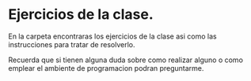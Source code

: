 # Ejercicios de la clase.
En la carpeta encontraras los ejercicios de la clase asi como las instrucciones para tratar de resolverlo.

Recuerda que si tienen alguna duda sobre como realizar alguno o como emplear el ambiente de programacion podran preguntarme.
